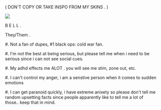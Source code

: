 ( DON'T COPY OR TAKE INSPO FROM MY SKINS . )

![](https://files.catbox.moe/ozozhj.png)

B E L L .

They/Them .

#. Not a fan of dupes, #1 black ops: cold war fan.

#. I'm not the best at being serious, but please tell me when i need to be serious since i can not see social cues.

#. My adhd effects me ALOT . you will see me stim, zone out, etc.

#. I can't control my anger, i am a senstive person when it comes to sudden emotions

#. I can get paranoid quickly, i have extreme anixety so please don't tell me random upsetting facts since people apparently like to tell me a lot of those.. keep that in mind.

